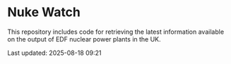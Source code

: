# Nuke Watch

This repository includes code for retrieving the latest information available on the output of EDF nuclear power plants in the UK.

Last updated: 2025-08-18 09:21